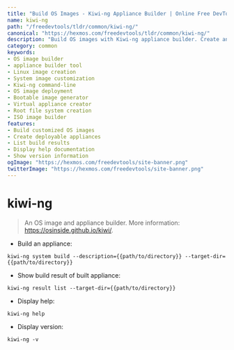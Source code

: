 ```yaml
---
title: "Build OS Images - Kiwi-ng Appliance Builder | Online Free DevTools by Hexmos"
name: kiwi-ng
path: "/freedevtools/tldr/common/kiwi-ng/"
canonical: "https://hexmos.com/freedevtools/tldr/common/kiwi-ng/"
description: "Build OS images with Kiwi-ng appliance builder. Create and customize operating system images using command-line tools. Free online tool, no registration required."
category: common
keywords:
- OS image builder
- appliance builder tool
- Linux image creation
- System image customization
- Kiwi-ng command-line
- OS image deployment
- Bootable image generator
- Virtual appliance creator
- Root file system creation
- ISO image builder
features:
- Build customized OS images
- Create deployable appliances
- List build results
- Display help documentation
- Show version information
ogImage: "https://hexmos.com/freedevtools/site-banner.png"
twitterImage: "https://hexmos.com/freedevtools/site-banner.png"
---
```


# kiwi-ng

> An OS image and appliance builder.
> More information: <https://osinside.github.io/kiwi/>.

- Build an appliance:

`kiwi-ng system build --description={{path/to/directory}} --target-dir={{path/to/directory}}`

- Show build result of built appliance:

`kiwi-ng result list --target-dir={{path/to/directory}}`

- Display help:

`kiwi-ng help`

- Display version:

`kiwi-ng -v`
